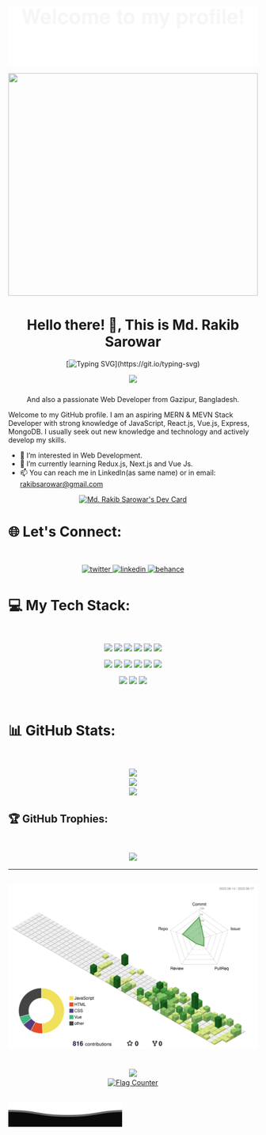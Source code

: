 
![](assets/Bottom_up.svg)

<a href="https://www.facebook.com/rakibsarowar01/">
<img height="450"  width="100%"  src="https://images.unsplash.com/photo-1624377632657-3902bfd35958?ixlib=rb-4.0.3&ixid=M3wxMjA3fDB8MHxwaG90by1wYWdlfHx8fGVufDB8fHx8fA%3D%3D&auto=format&fit=crop&w=870&q=80" />
</a>

<div align=center>
<h1> Hello there! 👋, This is Md. Rakib Sarowar </h1>

[![Typing SVG](https://readme-typing-svg.demolab.com?font=Fira+Code&size=18&pause=4000&color=ffa726&width=485&lines=+I+am+an+aspiring+MERN+%26+MEVN+Stack+Developer.)](https://git.io/typing-svg)
</div>

<div align="center">
  <img height="150" src="https://camo.githubusercontent.com/62da68eb62b1e5f175f7d1f0191dd89a653d7908feb22d37d4a0ab07365d6791/68747470733a2f2f6d656469612e67697068792e636f6d2f6d656469612f4d3967624264396e6244724f5475314d71782f67697068792e676966"  />
</div>

###
<p align="center">
And also a passionate Web Developer from Gazipur, Bangladesh.
</p>

Welcome to my GitHub profile. I am an aspiring MERN & MEVN Stack Developer with strong knowledge of JavaScript, React.js, Vue.js, Express, MongoDB. I usually seek out new knowledge and technology and actively develop my skills.

- 👀 I’m interested in Web Development.<br>
- 🌱 I’m currently learning Redux.js, Next.js and Vue Js.<br>
- 📫 You can reach me in LinkedIn(as same name) or in email: rakibsarowar@gmail.com

<div align=center>
<a href="https://app.daily.dev/rakibsarowar"><img src="https://api.daily.dev/devcards/a71be58fa5a64d3ca6b9d9509621f94a.png?r=zsp" width="300" alt="Md. Rakib Sarowar's Dev Card"/></a>
</div>

# 🌐 Let's Connect:
<br />
<p align="center">
<a href="https://twitter.com/rakibsarowar" target="_blank rel="noopener noreferrer"">
<img src=https://img.shields.io/badge/twitter-%2300acee.svg?&style=for-the-badge&logo=twitter&logoColor=white alt=twitter style="margin-bottom: 5px;" />
</a>
<a href="https://linkedin.com/in/rakibsarowar" target="_blank">
<img src=https://img.shields.io/badge/linkedin-%231E77B5.svg?&style=for-the-badge&logo=linkedin&logoColor=white alt=linkedin style="margin-bottom: 5px;" />
</a>
<a href="https://www.behance.net/rakibsarowar" target="_blank">
<img src=https://img.shields.io/badge/behance-%23191919.svg?&style=for-the-badge&logo=behance&logoColor=white alt=behance style="margin-bottom: 5px;" />
</a>  
</p>

# 💻 My Tech Stack:
<br />
<p align="center">
<img src="https://img.shields.io/badge/html5-%23E34F26.svg?style=for-the-badge&logo=html5&logoColor=white"/>
<img src="https://img.shields.io/badge/css3-%231572B6.svg?style=for-the-badge&logo=css3&logoColor=white"/>
<img src="https://img.shields.io/badge/SASS-hotpink.svg?style=for-the-badge&logo=SASS&logoColor=white"/>
<img src="https://img.shields.io/badge/bootstrap-%23563D7C.svg?style=for-the-badge&logo=bootstrap&logoColor=white"/>
<img src="https://img.shields.io/badge/tailwindcss-%2338B2AC.svg?style=for-the-badge&logo=tailwind-css&logoColor=white"/>
<img src="https://img.shields.io/badge/javascript-%23323330.svg?style=for-the-badge&logo=javascript&logoColor=%23F7DF1E"/>
</p>
<p align="center">
<img src="https://img.shields.io/badge/react-%2320232a.svg?style=for-the-badge&logo=react&logoColor=%2361DAFB"/>
<img src="https://img.shields.io/badge/redux-%23593d88.svg?style=for-the-badge&logo=redux&logoColor=white"/>
<img src="https://img.shields.io/badge/vuejs-%2335495e.svg?style=for-the-badge&logo=vuedotjs&logoColor=%234FC08D"/>
<img src="https://img.shields.io/badge/firebase-%23039BE5.svg?style=for-the-badge&logo=firebase"/>
<img src="https://img.shields.io/badge/express.js-%23404d59.svg?style=for-the-badge&logo=express&logoColor=%2361DAFB"/>
<img src="https://img.shields.io/badge/MongoDB-%234ea94b.svg?style=for-the-badge&logo=mongodb&logoColor=white"/>
</p>
<p align="center">
<img src="https://img.shields.io/badge/adobephotoshop-%2331A8FF.svg?style=for-the-badge&logo=adobephotoshop&logoColor=white"/>
<img src="https://img.shields.io/badge/adobeillustrator-%23FF9A00.svg?style=for-the-badge&logo=adobeillustrator&logoColor=white"/>
<img src="https://img.shields.io/badge/figma-%23F24E1E.svg?style=for-the-badge&logo=figma&logoColor=white"/>
</p>
<br/>

# 📊 GitHub Stats:
<br />
<p align="center">
<img width="60%" src="https://github-readme-stats.vercel.app/api?username=rakibsarowar&theme=great-gatsby&hide_border=true&include_all_commits=false&count_private=false" /> <br/> 
<img width="60%" src="https://github-readme-streak-stats.herokuapp.com/?user=rakibsarowar&theme=great-gatsby&hide_border=true" /> <br/>
<img width="50%" src="https://github-readme-stats.vercel.app/api/top-langs/?username=rakibsarowar&theme=great-gatsby&hide_border=true&include_all_commits=false&count_private=false&layout=compact" />
<p>

## 🏆 GitHub Trophies:
<br />
<p align="center">
 <img width="100%" src="https://github-profile-trophy.vercel.app/?username=rakibsarowar&theme=juicyfresh&no-frame=false&no-bg=false&margin-w=4" />
<p>

---
![](./profile-3d-contrib/profile-green-animate.svg)
---
<br />
<div align="center">
  <img width="30%" src="https://visitcount.itsvg.in/api?id=rakibsarowar&icon=5&color=2"/> <br/>
  <a href="https://info.flagcounter.com/HwHJ"><img src="https://s01.flagcounter.com/count2/HwHJ/bg_FFFFFF/txt_000000/border_CCCCCC/columns_8/maxflags_200/viewers_0/labels_0/pageviews_1/flags_0/percent_0/" alt="Flag Counter" border="0"></a>
<br />
</div>
<br />


![](assets/Bottom_down.svg)
